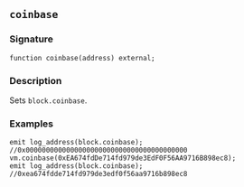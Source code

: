 ## `coinbase`

### Signature

```solidity
function coinbase(address) external;
```

### Description

Sets `block.coinbase`.

### Examples

```solidity
emit log_address(block.coinbase); //0x0000000000000000000000000000000000000000
vm.coinbase(0xEA674fdDe714fd979de3EdF0F56AA9716B898ec8);
emit log_address(block.coinbase); //0xea674fdde714fd979de3edf0f56aa9716b898ec8
```